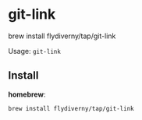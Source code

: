 # git-link

brew install flydiverny/tap/git-link

Usage: `git-link`

## Install

**homebrew**:

```sh
brew install flydiverny/tap/git-link
```

[releases]: https://github.com/flydiverny/git-link/releases
